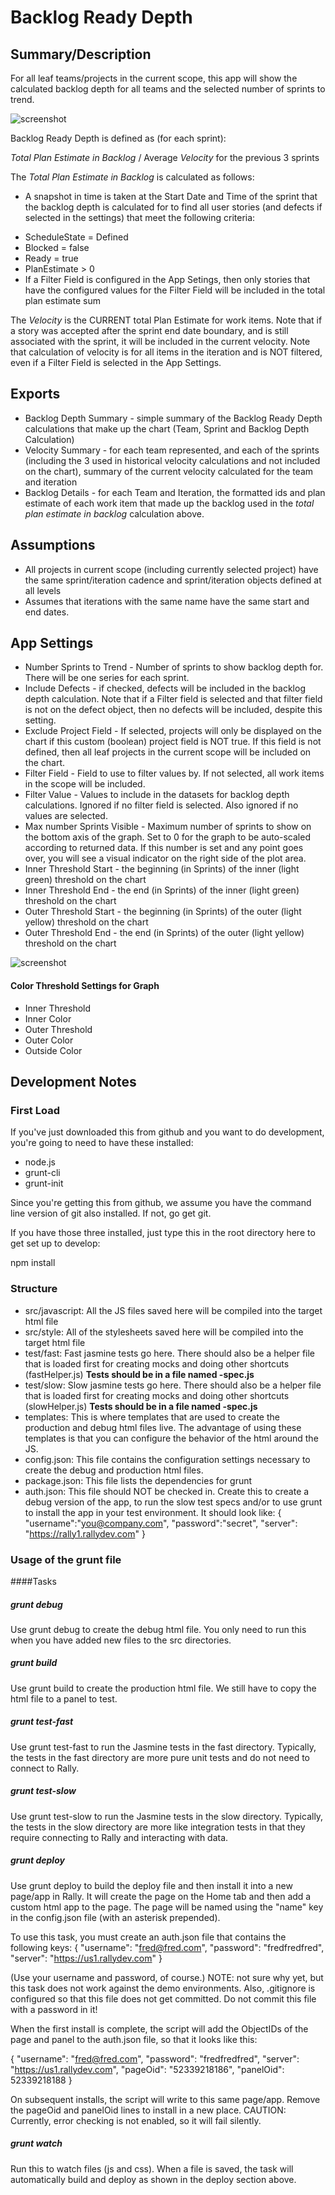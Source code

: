 # Backlog Ready Depth

## Summary/Description

For all leaf teams/projects in the current scope, this app will show the calculated backlog depth for all teams and the selected number of sprints to trend.  

![screenshot](./images/backlog-ready-depth.png)

Backlog Ready Depth is defined as (for each sprint):

*Total Plan Estimate in Backlog* / Average *Velocity* for the previous 3 sprints

The *Total Plan Estimate in Backlog* is calculated as follows:
*  A snapshot in time is taken at the Start Date and Time of the sprint that the backlog depth is calculated for to find all user stories (and defects if selected in the settings) that meet the following criteria:
+  ScheduleState = Defined
+  Blocked = false 
+  Ready = true
+  PlanEstimate > 0
+  If a Filter Field is configured in the App Setings, then only stories that have the configured values for the Filter Field will be included in the total plan estimate sum

The *Velocity* is the CURRENT total Plan Estimate for work items.  Note that if a story was accepted after the sprint end date boundary, and is still associated with the sprint, it will be included in the current velocity.  Note that calculation of velocity is for all items in the iteration and is NOT filtered, even if a Filter Field is selected in the App Settings.     

## Exports 
*  Backlog Depth Summary - simple summary of the Backlog Ready Depth calculations that make up the chart (Team, Sprint and Backlog Depth Calculation)
*  Velocity Summary - for each team represented, and each of the sprints (including the 3 used in historical velocity calculations and not included on the chart), summary of the current velocity calculated for the team and iteration
*  Backlog Details - for each Team and Iteration, the formatted ids and plan estimate of each work item that made up the backlog used in the *total plan estimate in backlog* calculation above. 

## Assumptions
*  All projects in current scope (including currently selected project) have the same sprint/iteration cadence and sprint/iteration objects defined at all levels 
*  Assumes that iterations with the same name have the same start and end dates.  

## App Settings

+ Number Sprints to Trend - Number of sprints to show backlog depth for.  There will be one series for each sprint.  
+ Include Defects - if checked, defects will be included in the backlog depth calculation.  Note that if a Filter field is selected and that filter field is not on the defect object, then no defects will be included, despite this setting.
+ Exclude Project Field - If selected, projects will only be displayed on the chart if this custom (boolean) project field is NOT true.  If this field is not defined, then all leaf projects in the current scope will be included on the chart.  
+ Filter Field - Field to use to filter values by.  If not selected, all work items in the scope will be included.  
+ Filter Value - Values to include in the datasets for backlog depth calculations.  Ignored if no filter field is selected.  Also ignored if no values are selected.    
+ Max number Sprints Visible - Maximum number of sprints to show on the bottom axis of the graph.  Set to 0 for the graph to be auto-scaled according to returned data. If this number is set and any point goes over, you will see a visual indicator on the right side of the plot area.
+ Inner Threshold Start - the beginning (in Sprints) of the inner (light green) threshold on the chart
+ Inner Threshold End - the end (in Sprints) of the inner (light green) threshold on the chart
+ Outer Threshold Start - the beginning (in Sprints) of the outer (light yellow) threshold on the chart
+ Outer Threshold End - the end (in Sprints) of the outer (light yellow) threshold on the chart

![screenshot](./images/backlog-ready-depth-settings.png)

#### Color Threshold Settings for Graph
+ Inner Threshold
+ Inner Color
+ Outer Threshold
+ Outer Color
+ Outside Color



## Development Notes


### First Load

If you've just downloaded this from github and you want to do development, 
you're going to need to have these installed:

 * node.js
 * grunt-cli
 * grunt-init
 
Since you're getting this from github, we assume you have the command line
version of git also installed.  If not, go get git.

If you have those three installed, just type this in the root directory here
to get set up to develop:

  npm install

### Structure

  * src/javascript:  All the JS files saved here will be compiled into the 
  target html file
  * src/style: All of the stylesheets saved here will be compiled into the 
  target html file
  * test/fast: Fast jasmine tests go here.  There should also be a helper 
  file that is loaded first for creating mocks and doing other shortcuts
  (fastHelper.js) **Tests should be in a file named <something>-spec.js**
  * test/slow: Slow jasmine tests go here.  There should also be a helper
  file that is loaded first for creating mocks and doing other shortcuts 
  (slowHelper.js) **Tests should be in a file named <something>-spec.js**
  * templates: This is where templates that are used to create the production
  and debug html files live.  The advantage of using these templates is that
  you can configure the behavior of the html around the JS.
  * config.json: This file contains the configuration settings necessary to
  create the debug and production html files.  
  * package.json: This file lists the dependencies for grunt
  * auth.json: This file should NOT be checked in.  Create this to create a
  debug version of the app, to run the slow test specs and/or to use grunt to
  install the app in your test environment.  It should look like:
    {
        "username":"you@company.com",
        "password":"secret",
        "server": "https://rally1.rallydev.com"
    }
  
### Usage of the grunt file
####Tasks
    
##### grunt debug

Use grunt debug to create the debug html file.  You only need to run this when you have added new files to
the src directories.

##### grunt build

Use grunt build to create the production html file.  We still have to copy the html file to a panel to test.

##### grunt test-fast

Use grunt test-fast to run the Jasmine tests in the fast directory.  Typically, the tests in the fast 
directory are more pure unit tests and do not need to connect to Rally.

##### grunt test-slow

Use grunt test-slow to run the Jasmine tests in the slow directory.  Typically, the tests in the slow
directory are more like integration tests in that they require connecting to Rally and interacting with
data.

##### grunt deploy

Use grunt deploy to build the deploy file and then install it into a new page/app in Rally.  It will create the page on the Home tab and then add a custom html app to the page.  The page will be named using the "name" key in the config.json file (with an asterisk prepended).

To use this task, you must create an auth.json file that contains the following keys:
{
    "username": "fred@fred.com",
    "password": "fredfredfred",
    "server": "https://us1.rallydev.com"
}

(Use your username and password, of course.)  NOTE: not sure why yet, but this task does not work against the demo environments.  Also, .gitignore is configured so that this file does not get committed.  Do not commit this file with a password in it!

When the first install is complete, the script will add the ObjectIDs of the page and panel to the auth.json file, so that it looks like this:

{
    "username": "fred@fred.com",
    "password": "fredfredfred",
    "server": "https://us1.rallydev.com",
    "pageOid": "52339218186",
    "panelOid": 52339218188
}

On subsequent installs, the script will write to this same page/app. Remove the
pageOid and panelOid lines to install in a new place.  CAUTION:  Currently, error checking is not enabled, so it will fail silently.

##### grunt watch

Run this to watch files (js and css).  When a file is saved, the task will automatically build and deploy as shown in the deploy section above.

